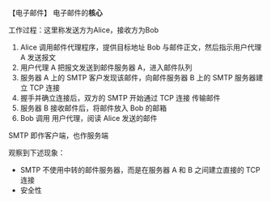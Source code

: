 【电子邮件】
电子邮件的**核心**

工作过程：这里称发送方为Alice，接收方为Bob
1. Alice 调用邮件代理程序，提供目标地址 Bob 与邮件正文，然后指示用户代理 A 发送报文
2. 用户代理 A 把报文发送到邮件服务器 A，进入邮件队列
3. 服务器 A 上的 SMTP 客户发现该邮件，向邮件服务器 B 上的 SMTP 服务器建立 TCP 连接
4. 握手并确立连接后，双方的 SMTP 开始通过 TCP 连接 传输邮件
5. 服务器 B 接收邮件后，将邮件放入 Bob 的邮箱
6. Bob 调用 用户代理，阅读 Alice 发送的邮件

SMTP 即作客户端，也作服务端

观察到下述现象：
- SMTP 不使用中转的邮件服务器，而是在服务器 A 和 B 之间建立直接的 TCP 连接
- 安全性
